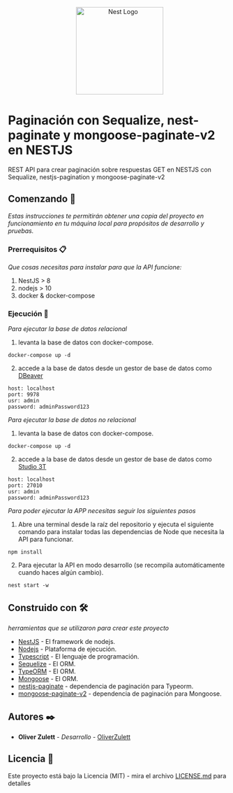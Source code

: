 <p align="center">
  <a href="http://nestjs.com/" target="blank"><img src="https://nestjs.com/img/logo-small.svg" width="200" alt="Nest Logo" /></a>
</p>

# Paginación con Sequalize, nest-paginate y mongoose-paginate-v2 en NESTJS

REST API para crear paginación sobre respuestas GET en NESTJS con Sequalize, nestjs-pagination y mongoose-paginate-v2

## Comenzando 🚀

_Estas instrucciones te permitirán obtener una copia del proyecto en funcionamiento en tu máquina local para propósitos de desarrollo y pruebas._


### Prerrequisitos 📋

_Que cosas necesitas para instalar para que la API funcione:_

1. NestJS > 8
2. nodejs > 10
3. docker & docker-compose

### Ejecución 🔧

_Para ejecutar la base de datos relacional_

1. levanta la base de datos con docker-compose.
```
docker-compose up -d
```

2. accede a la base de datos desde un gestor de base de datos como [DBeaver](https://dbeaver.io)
```
host: localhost
port: 9978
usr: admin
password: adminPassword123
```
_Para ejecutar la base de datos no relacional_

1. levanta la base de datos con docker-compose.
```
docker-compose up -d
```

2. accede a la base de datos desde un gestor de base de datos como [Studio 3T](https://robomongo.org)
```
host: localhost
port: 27010
usr: admin
password: adminPassword123
```

_Para poder ejecutar la APP necesitas seguir los siguientes pasos_

1. Abre una terminal desde la raíz del repositorio y ejecuta el siguiente comando para instalar todas las dependencias de Node que necesita la API para funcionar.

```
npm install
```

2. Para ejecutar la API en modo desarrollo (se recompila automáticamente cuando haces algún cambio).

```
nest start -w
```

## Construido con 🛠️

_herramientas que se utilizaron para crear este proyecto_

* [NestJS](https://docs.nestjs.com) - El framework de nodejs.
* [Nodejs](https://nodejs.org/es/) - Plataforma de ejecución.
* [Typescript](https://www.typescriptlang.org/) - El lenguaje de programación.
* [Sequelize](https://sequelize.org) - El ORM.
* [TypeORM](https://typeorm.io/#/) - El ORM.
* [Mongoose](https://mongoosejs.com) - El ORM.
* [nestjs-paginate](https://www.npmjs.com/package/nestjs-paginate) - dependencia de paginación para Typeorm.
* [mongoose-paginate-v2](https://github.com/aravindnc/mongoose-paginate-v2#readme) - dependencia de paginación para Mongoose.

## Autores ✒️

* **Oliver Zulett** - *Desarrollo* - [OliverZulett](https://github.com/OliverZulett)

## Licencia 📄

Este proyecto está bajo la Licencia (MIT) - mira el archivo [LICENSE.md](LICENSE.md) para detalles

